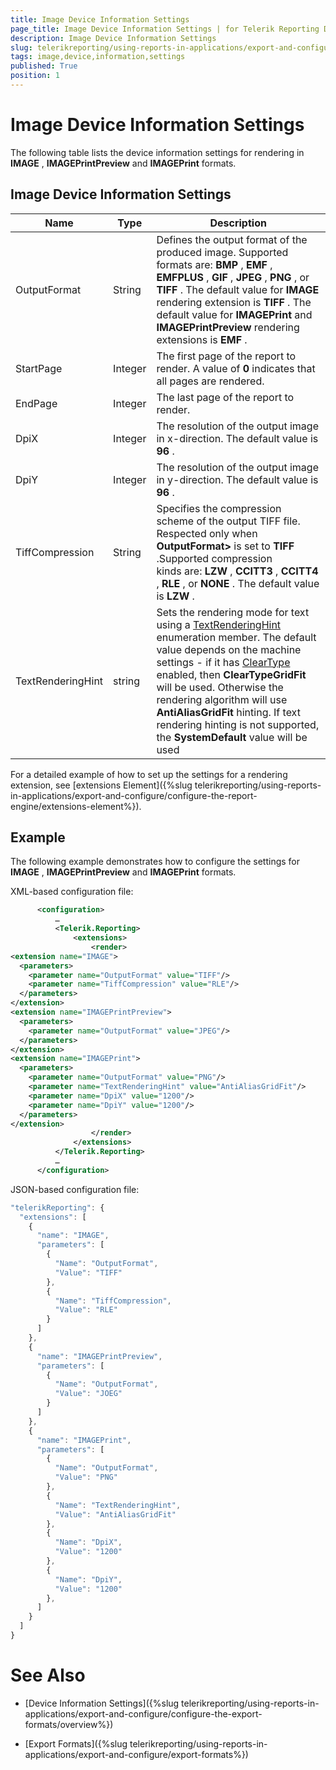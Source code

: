```yaml
---
title: Image Device Information Settings
page_title: Image Device Information Settings | for Telerik Reporting Documentation
description: Image Device Information Settings
slug: telerikreporting/using-reports-in-applications/export-and-configure/configure-the-export-formats/image-device-information-settings
tags: image,device,information,settings
published: True
position: 1
---
```


# Image Device Information Settings



The following table lists the device information settings for rendering in __IMAGE__ , __IMAGEPrintPreview__  and __IMAGEPrint__  formats.       

## Image Device Information Settings

| Name | Type | Description |
| ------ | ------ | ------ |
|OutputFormat|String|Defines the output format of the produced image. Supported formats are: __BMP__ , __EMF__ , __EMFPLUS__ , __GIF__ , __JPEG__ , __PNG__ , or __TIFF__ . The default value for __IMAGE__ rendering extension is __TIFF__ . The default value for __IMAGEPrint__ and __IMAGEPrintPreview__ rendering extensions is __EMF__ .|
|StartPage|Integer|The first page of the report to render. A value of __0__ indicates that all pages are rendered.|
|EndPage|Integer|The last page of the report to render.|
|DpiX|Integer|The resolution of the output image in x-direction. The default value is __96__ .|
|DpiY|Integer|The resolution of the output image in y-direction. The default value is __96__ .|
|TiffCompression|String|Specifies the compression scheme of the output TIFF file. Respected only when __OutputFormat>__ is set to __TIFF__ .Supported compression kinds are: __LZW__ , __CCITT3__ , __CCITT4__ , __RLE__ , or __NONE__ . The default value is __LZW__ .|
|TextRenderingHint|string|Sets the rendering mode for text using a  [TextRenderingHint](https://msdn.microsoft.com/en-us/library/ssazt6bs(v=vs.110).aspx) enumeration member. The default value depends on the machine settings - if it has  [ClearType](https://www.microsoft.com/en-us/Typography/ClearTypeInfo.aspx) enabled, then __ClearTypeGridFit__ will be used. Otherwise the rendering algorithm will use __AntiAliasGridFit__ hinting.                 If text rendering hinting is not supported, the __SystemDefault__ value will be used|

For a detailed example of how to set up the settings for a rendering extension, see [extensions Element]({%slug telerikreporting/using-reports-in-applications/export-and-configure/configure-the-report-engine/extensions-element%}).         

## Example

The following example demonstrates how to configure the settings for __IMAGE__ , __IMAGEPrintPreview__  and __IMAGEPrint__  formats.         

XML-based configuration file:

    
````xml
      <configuration>
          …
          <Telerik.Reporting>
              <extensions>
                  <render>
<extension name="IMAGE">
  <parameters>
    <parameter name="OutputFormat" value="TIFF"/>
    <parameter name="TiffCompression" value="RLE"/>
  </parameters>
</extension>
<extension name="IMAGEPrintPreview">
  <parameters>
    <parameter name="OutputFormat" value="JPEG"/>
  </parameters>
</extension>
<extension name="IMAGEPrint">
  <parameters>
    <parameter name="OutputFormat" value="PNG"/>
    <parameter name="TextRenderingHint" value="AntiAliasGridFit"/>
    <parameter name="DpiX" value="1200"/>
    <parameter name="DpiY" value="1200"/>
  </parameters>
</extension>
                  </render>
              </extensions>
          </Telerik.Reporting>
          …
      </configuration>
````

JSON-based configuration file:

    
````js
"telerikReporting": {
  "extensions": [
    {
      "name": "IMAGE",
      "parameters": [
        {
          "Name": "OutputFormat",
          "Value": "TIFF"
        },
        {
          "Name": "TiffCompression",
          "Value": "RLE"
        }
      ]
    },
    {
      "name": "IMAGEPrintPreview",
      "parameters": [
        {
          "Name": "OutputFormat",
          "Value": "JOEG"
        }
      ]
    },
    {
      "name": "IMAGEPrint",
      "parameters": [
        {
          "Name": "OutputFormat",
          "Value": "PNG"
        },
        {
          "Name": "TextRenderingHint",
          "Value": "AntiAliasGridFit"
        },
        {
          "Name": "DpiX",
          "Value": "1200"
        },
        {
          "Name": "DpiY",
          "Value": "1200"
        },
      ]
    }
  ]
}
````

# See Also

 * [Device Information Settings]({%slug telerikreporting/using-reports-in-applications/export-and-configure/configure-the-export-formats/overview%})

 * [Export Formats]({%slug telerikreporting/using-reports-in-applications/export-and-configure/export-formats%})


